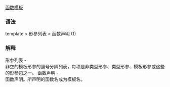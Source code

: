 [函数模板](https://zh.cppreference.com/w/cpp/language/function_template)

### 语法
template < 形参列表 > 函数声明	(1)	

### 解释
形参列表	-	
	非空的模板形参的逗号分隔列表，每项是非类型形参、类型形参、模板形参或这些的形参包之一。
函数声明	-	
	函数声明。所声明的函数名成为模板名。
